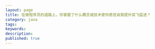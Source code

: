 ```yaml
---
layout: page
title: 在做程序员的道路上，你掌握了什么概念或技术使你感觉自我提升突飞猛进？
category: java
tags: 
keywords:
description:
published: true
---
```












